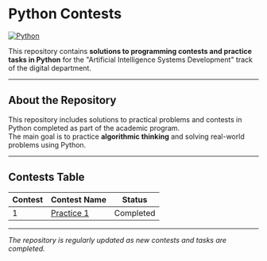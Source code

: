 # Python Contests
[![Python](https://img.shields.io/badge/Python-3776AB?logo=python&logoColor=fff)](#)

This repository contains **solutions to programming contests and practice tasks in Python** for the "Artificial Intelligence Systems Development" track of the digital department.

---

## About the Repository

This repository includes solutions to practical problems and contests in Python completed as part of the academic program.  
The main goal is to practice **algorithmic thinking** and solving real-world problems using Python.

---

## Contests Table

| Contest | Contest Name | Status |
|---------|-------------|--------|
| 1 | [Practice 1](./contest1/) | Completed |

---

*The repository is regularly updated as new contests and tasks are completed.*
